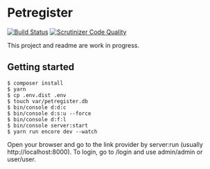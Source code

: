 # Petregister
[![Build Status](https://travis-ci.org/MitchelAnthony/petregister.svg?branch=master)](https://travis-ci.org/MitchelAnthony/petregister) [![Scrutinizer Code Quality](https://scrutinizer-ci.com/g/MitchelAnthony/petregister/badges/quality-score.png?b=master)](https://scrutinizer-ci.com/g/MitchelAnthony/petregister/?branch=master)

This project and readme are work in progress.

## Getting started

```
$ composer install
$ yarn
$ cp .env.dist .env
$ touch var/petregister.db
$ bin/console d:d:c
$ bin/console d:s:u --force
$ bin/console d:f:l
$ bin/console server:start
$ yarn run encore dev --watch
```
Open your browser and go to the link provider by server:run (usually http://localhost:8000). To login, go to /login and use admin/admin or user/user.


